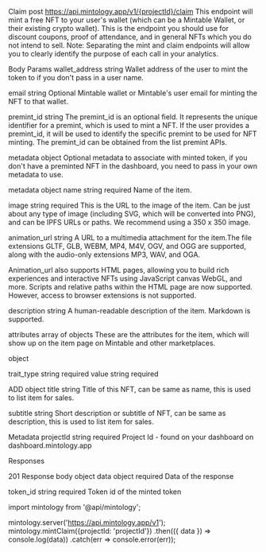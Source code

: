 Claim
post
https://api.mintology.app/v1/{projectId}/claim
This endpoint will mint a free NFT to your user's wallet (which can be a Mintable Wallet, or their existing crypto wallet). This is the endpoint you should use for discount coupons, proof of attendance, and in general NFTs which you do not intend to sell.
Note: Separating the mint and claim endpoints will allow you to clearly identify the purpose of each call in your analytics.

Body Params
wallet_address
string
Wallet address of the user to mint the token to if you don't pass in a user name.

email
string
Optional Mintable wallet or Mintable's user email for minting the NFT to that wallet.

premint_id
string
The premint_id is an optional field. It represents the unique identifier for a premint, which is used to mint a NFT. If the user provides a premint_id, it will be used to identify the specific premint to be used for NFT minting. The premint_id can be obtained from the list premint APIs.

metadata
object
Optional metadata to associate with minted token, if you don't have a preminted NFT in the dashboard, you need to pass in your own metadata to use.


metadata object
name
string
required
Name of the item.

image
string
required
This is the URL to the image of the item. Can be just about any type of image (including SVG, which will be converted into PNG), and can be IPFS URLs or paths. We recommend using a 350 x 350 image.

animation_url
string
A URL to a multimedia attachment for the item.The file extensions GLTF, GLB, WEBM, MP4, M4V, OGV, and OGG are supported, along with the audio-only extensions MP3, WAV, and OGA.

Animation_url also supports HTML pages, allowing you to build rich experiences and interactive NFTs using JavaScript canvas WebGL, and more. Scripts and relative paths within the HTML page are now supported. However, access to browser extensions is not supported.

description
string
A human-readable description of the item. Markdown is supported.

attributes
array of objects
These are the attributes for the item, which will show up on the item page on Mintable and other marketplaces.


object

trait_type
string
required
value
string
required

ADD object
title
string
Title of this NFT, can be same as name, this is used to list item for sales.

subtitle
string
Short description or subtitle of NFT, can be same as description, this is used to list item for sales.

Metadata
projectId
string
required
Project Id - found on your dashboard on dashboard.mintology.app

Responses

201
Response body
object
data
object
required
Data of the response

token_id
string
required
Token id of the minted token

import mintology from '@api/mintology';

mintology.server('https://api.mintology.app/v1');
mintology.mintClaim({projectId: 'projectId'})
  .then(({ data }) => console.log(data))
  .catch(err => console.error(err));